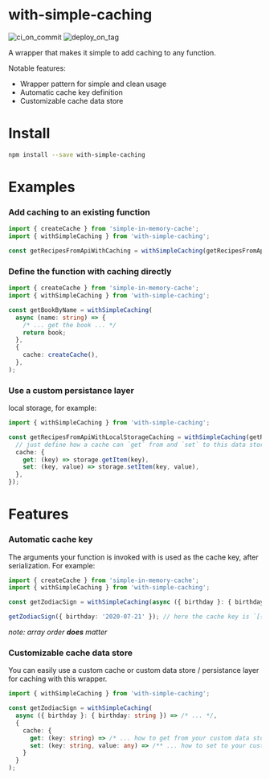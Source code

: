 # with-simple-caching

![ci_on_commit](https://github.com/uladkasach/with-simple-caching/workflows/ci_on_commit/badge.svg)
![deploy_on_tag](https://github.com/uladkasach/with-simple-caching/workflows/deploy_on_tag/badge.svg)

A wrapper that makes it simple to add caching to any function.

Notable features:

- Wrapper pattern for simple and clean usage
- Automatic cache key definition
- Customizable cache data store

# Install

```sh
npm install --save with-simple-caching
```

# Examples

### Add caching to an existing function

```ts
import { createCache } from 'simple-in-memory-cache';
import { withSimpleCaching } from 'with-simple-caching';

const getRecipesFromApiWithCaching = withSimpleCaching(getRecipesFromApi, { cache: createCache() });
```

### Define the function with caching directly

```ts
import { createCache } from 'simple-in-memory-cache';
import { withSimpleCaching } from 'with-simple-caching';

const getBookByName = withSimpleCaching(
  async (name: string) => {
    /* ... get the book ... */
    return book;
  },
  {
    cache: createCache(),
  },
);
```

### Use a custom persistance layer

local storage, for example:

```ts
import { withSimpleCaching } from 'with-simple-caching';

const getRecipesFromApiWithLocalStorageCaching = withSimpleCaching(getRecipesFromApi, {
  // just define how a cache can `get` from and `set` to this data store
  cache: {
    get: (key) => storage.getItem(key),
    set: (key, value) => storage.setItem(key, value),
  },
});
```

# Features

### Automatic cache key

The arguments your function is invoked with is used as the cache key, after serialization. For example:

```ts
import { createCache } from 'simple-in-memory-cache';
import { withSimpleCaching } from 'with-simple-caching';

const getZodiacSign = withSimpleCaching(async ({ birthday }: { birthday: string }) => /* ... */, { cache: createCache() });

getZodiacSign({ birthday: '2020-07-21' }); // here the cache key is `[{"birthday":"2020-07-21"}]`
```

_note: array order **does** matter_

### Customizable cache data store

You can easily use a custom cache or custom data store / persistance layer for caching with this wrapper.

```ts
import { withSimpleCaching } from 'with-simple-caching';

const getZodiacSign = withSimpleCaching(
  async ({ birthday }: { birthday: string }) => /* ... */,
  {
    cache: {
      get: (key: string) => /* ... how to get from your custom data store ... */,
      set: (key: string, value: any) => /** ... how to set to your custom data store ... */,
    }
  }
);
```
